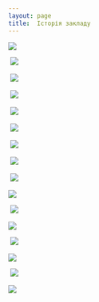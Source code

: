 ```yaml
---
layout: page
title:  Історія закладу
---
```

![](/assets/tiger-1494445244.png)

 ![](/assets/tiger-1494445268.png)

 ![](/assets/tiger-1494445296.png)

 ![](/assets/tiger-1494445324.png)

 ![](/assets/tiger-1494445350.png)

 ![](/assets/tiger-1494445379.png)

 ![](/assets/tiger-1494445403.png)

 ![](/assets/tiger-1494445427.png)

 ![](/assets/tiger-1494445449.png)

![](/assets/tiger-1494445477.png)

 ![](/assets/tiger-1494445505.png)

![](/assets/tiger-1494445528.png)

 ![](/assets/tiger-1494445550.png)

![](/assets/tiger-1494445573.png)

 ![](/assets/tiger-1494445592.png)

![](/assets/tiger-1494445612.png)